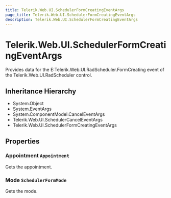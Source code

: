 ```yaml
---
title: Telerik.Web.UI.SchedulerFormCreatingEventArgs
page_title: Telerik.Web.UI.SchedulerFormCreatingEventArgs
description: Telerik.Web.UI.SchedulerFormCreatingEventArgs
---
```


# Telerik.Web.UI.SchedulerFormCreatingEventArgs

Provides data for the E:Telerik.Web.UI.RadScheduler.FormCreating event of the Telerik.Web.UI.RadScheduler control.

## Inheritance Hierarchy

* System.Object
* System.EventArgs
* System.ComponentModel.CancelEventArgs
* Telerik.Web.UI.SchedulerCancelEventArgs
* Telerik.Web.UI.SchedulerFormCreatingEventArgs

## Properties

###  Appointment `Appointment`

Gets the appointment.

###  Mode `SchedulerFormMode`

Gets the mode.

